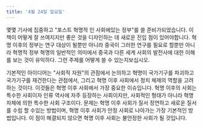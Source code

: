 ```yaml
---
title: '4월 24일 일요일'
---
```

몇몇 기사에 집중하고 "포스트 혁명적 인 사회에있는 정부"를 쓸 준비가되었습니다. 이 책이 어떻게 잘 쓰여지지만 좋은 것을 디자인하는 데 새로운 진입 점이 있어야합니다. 혁명 이후의 정부는 연구 대상이 될뿐만 아니라 중국이 그러한 연구를 필요로 할뿐만 아니라 혁명적 정부 혁명의 일반적인 의미에서 중국과 다른 세계 사회의 발전사에 대한 이해를 보는 것이 유익하다. 그런 주제를 어떻게 쓸 수 있는지보십시오.

기본적인 아이디어는 "사회적 자원"의 관점에서 논의하고 혁명이 국가기구를 파괴하고 국가기구를 재건한다는 관점에서, 그리고 혁명 이후 사회에서 정치 체제의 역할을 고려하는 것이다. 이것들은 혁명 이후 사회에서 가장 중요한 이슈입니다. 혁명 이후의 사회는 특수한 사회이자 인류 역사에 자주 등장하는 사회이지만, 사회적인 형태가 아니라 혁명 자체에 의한 특수한 사회 구조이다. 문제는 혁명 이후 사회가 질서 정연하고 새로운 질서를 수립 할 수있는 방법이며, 혁명 이후 사회가 안정 사회로 나아가는 가장 기본적인 방법입니다. 이 점이 해결되지 않으면 혁명 이후 사회는 불안정한 사회가 될 것입니다.

